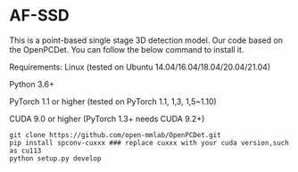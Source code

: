# AF-SSD
This is a point-based single stage 3D detection model. 
Our code based on the OpenPCDet. You can follow the below command to install it.

Requirements:
Linux (tested on Ubuntu 14.04/16.04/18.04/20.04/21.04)

Python 3.6+

PyTorch 1.1 or higher (tested on PyTorch 1.1, 1,3, 1,5~1.10)

CUDA 9.0 or higher (PyTorch 1.3+ needs CUDA 9.2+)
```
git clone https://github.com/open-mmlab/OpenPCDet.git
pip install spconv-cuxxx ### replace cuxxx with your cuda version,such as cu113
python setup.py develop
```
